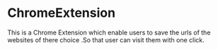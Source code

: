 # ChromeExtension
 This is a Chrome Extension which enable users to save the urls of the websites of there choice .So that user can visit them with one click. 
